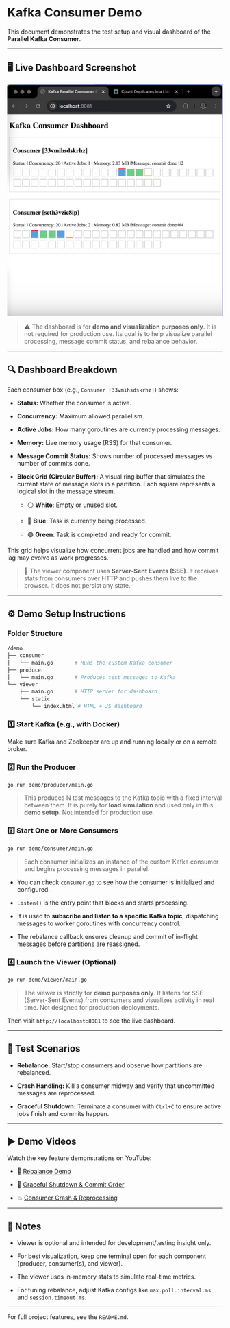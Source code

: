 
# Kafka Consumer Demo

This document demonstrates the test setup and visual dashboard of the **Parallel Kafka Consumer**.

----------

## 🖥️ Live Dashboard Screenshot

![Kafka Consumer Dashboard](./viewer_screenshot.png)

> ⚠️ The dashboard is for **demo and visualization purposes only**. It is not required for production use. Its goal is to help visualize parallel processing, message commit status, and rebalance behavior.

----------

## 🔍 Dashboard Breakdown

Each consumer box (e.g., `Consumer [33vmihsdskrhz]`) shows:

-   **Status:** Whether the consumer is active.
    
-   **Concurrency:** Maximum allowed parallelism.
    
-   **Active Jobs:** How many goroutines are currently processing messages.
    
-   **Memory:** Live memory usage (RSS) for that consumer.
    
-   **Message Commit Status:** Shows number of processed messages vs number of commits done.
    
-   **Block Grid (Circular Buffer):** A visual ring buffer that simulates the current state of message slots in a partition. Each square represents a logical slot in the message stream.
    
    -   ⚪ **White**: Empty or unused slot.
        
    -   🔵 **Blue**: Task is currently being processed.
        
    -   🟢 **Green**: Task is completed and ready for commit.
        

This grid helps visualize how concurrent jobs are handled and how commit lag may evolve as work progresses.

> 🧠 The viewer component uses **Server-Sent Events (SSE)**. It receives stats from consumers over HTTP and pushes them live to the browser. It does not persist any state.

----------

## ⚙️ Demo Setup Instructions

### Folder Structure

```bash
/demo
├── consumer
│   └── main.go       # Runs the custom Kafka consumer
├── producer
│   └── main.go       # Produces test messages to Kafka
└── viewer
    ├── main.go       # HTTP server for dashboard
    └── static
        └── index.html # HTML + JS dashboard

```

### 1️⃣ Start Kafka (e.g., with Docker)

Make sure Kafka and Zookeeper are up and running locally or on a remote broker.

### 2️⃣ Run the Producer

```bash
go run demo/producer/main.go

```

> This produces N test messages to the Kafka topic with a fixed interval between them. It is purely for **load simulation** and used only in this **demo setup**. Not intended for production use.

### 3️⃣ Start One or More Consumers

```bash
go run demo/consumer/main.go

```

> Each consumer initializes an instance of the custom Kafka consumer and begins processing messages in parallel.

-   You can check `consumer.go` to see how the consumer is initialized and configured.
    
-   `Listen()` is the entry point that blocks and starts processing.
    
-   It is used to **subscribe and listen to a specific Kafka topic**, dispatching messages to worker goroutines with concurrency control.
    
-   The rebalance callback ensures cleanup and commit of in-flight messages before partitions are reassigned.
    

### 4️⃣ Launch the Viewer (Optional)

```bash
go run demo/viewer/main.go

```

> The viewer is strictly for **demo purposes only**. It listens for SSE (Server-Sent Events) from consumers and visualizes activity in real time. Not designed for production deployments.

Then visit `http://localhost:8081` to see the live dashboard.

----------

## 🔄 Test Scenarios

-   **Rebalance:** Start/stop consumers and observe how partitions are rebalanced.
    
-   **Crash Handling:** Kill a consumer midway and verify that uncommitted messages are reprocessed.
    
-   **Graceful Shutdown:** Terminate a consumer with `Ctrl+C` to ensure active jobs finish and commits happen.
    

----------

## ▶️ Demo Videos

Watch the key feature demonstrations on YouTube:

-   🔄 [Rebalance Demo](https://youtu.be/qAc_PclKNv8)
    
-   🧹 [Graceful Shutdown & Commit Order](https://youtu.be/wX18o9ZZlWU)
    
-   💥 [Consumer Crash & Reprocessing](https://youtu.be/5TIeONRPiB4)
    

----------

## 📌 Notes

-   Viewer is optional and intended for development/testing insight only.
    
-   For best visualization, keep one terminal open for each component (producer, consumer(s), and viewer).
    
-   The viewer uses in-memory stats to simulate real-time metrics.
    
-   For tuning rebalance, adjust Kafka configs like `max.poll.interval.ms` and `session.timeout.ms`.
    

----------

For full project features, see the `README.md`.